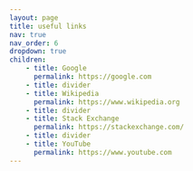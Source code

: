```yaml
---
layout: page
title: useful links
nav: true
nav_order: 6
dropdown: true
children: 
    - title: Google
      permalink: https://google.com
    - title: divider
    - title: Wikipedia
      permalink: https://www.wikipedia.org
    - title: divider
    - title: Stack Exchange
      permalink: https://stackexchange.com/
    - title: divider
    - title: YouTube
      permalink: https://www.youtube.com
---
```

